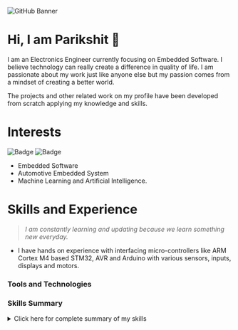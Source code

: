 ![GitHub Banner](https://user-images.githubusercontent.com/80714882/200172123-4bd162c7-ef93-4365-a4b0-0729d9a019a2.gif)

# Hi, I am Parikshit 👋

I am an Electronics Engineer currently focusing on Embedded Software. I believe technology can really create a difference in quality of life. I am passionate about my work just like anyone else but my passion comes from a mindset of creating a better world.

The projects and other related work on my profile have been developed from scratch applying my knowledge and skills.

# Interests

![Badge](https://img.shields.io/badge/Embedded_Systems-1f6feb?style=for-the-badge)
![Badge](https://img.shields.io/badge/Machine_Learning-orange?style=for-the-badge)

- Embedded Software
- Automotive Embedded System
- Machine Learning and Artificial Intelligence.

# Skills and Experience

> *I am constantly learning and updating because we learn something new everyday.*

- I have hands on experience with interfacing micro-controllers like ARM Cortex M4 based STM32, AVR and Arduino with various sensors, inputs, displays and motors.

### Tools and Technologies 

### Skills Summary

<details>
<summary> Click here for complete summary of my skills </summary>

#### Micro-controllers 
- ARM Cortex M4 based STM32 
- ESP32 
- AVR (including Arduino)

#### Programming Languages 
- C and Embedded C

#### Communication Protocols  
- I2C, SPI, UART 
- Bluetooth

#### Micro-controller Peripherals 
- GPIO, ADC, Timers, PWM, Interrupts

#### Real time operating systems 
- FreeRTOS
  
 #### Integrated Development Environment
 - STM32Cube
 - Mbed Studio 
 - Atmel(Microchip) Studio
</details>
